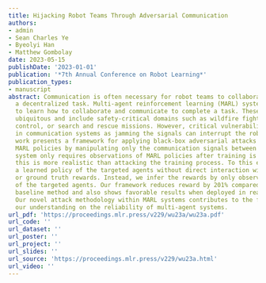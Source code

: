 ```yaml
---
title: Hijacking Robot Teams Through Adversarial Communication
authors:
- admin
- Sean Charles Ye
- Byeolyi Han
- Matthew Gombolay
date: 2023-05-15
publishDate: '2023-01-01'
publication: '*7th Annual Conference on Robot Learning*'
publication_types:
- manuscript
abstract: Communication is often necessary for robot teams to collaborate and complete
  a decentralized task. Multi-agent reinforcement learning (MARL) systems allow agents
  to learn how to collaborate and communicate to complete a task. These domains are
  ubiquitous and include safety-critical domains such as wildfire fighting, traffic
  control, or search and rescue missions. However, critical vulnerabilities may arise
  in communication systems as jamming the signals can interrupt the robot team. This
  work presents a framework for applying black-box adversarial attacks to learned
  MARL policies by manipulating only the communication signals between agents. Our
  system only requires observations of MARL policies after training is complete, as
  this is more realistic than attacking the training process. To this end, we imitate
  a learned policy of the targeted agents without direct interaction with the environment
  or ground truth rewards. Instead, we infer the rewards by only observing the behavior
  of the targeted agents. Our framework reduces reward by 201% compared to an equivalent
  baseline method and also shows favorable results when deployed in real swarm robots.
  Our novel attack methodology within MARL systems contributes to the field by enhancing
  our understanding on the reliability of multi-agent systems.
url_pdf: 'https://proceedings.mlr.press/v229/wu23a/wu23a.pdf'
url_code: ''
url_dataset: ''
url_poster: ''
url_project: ''
url_slides: ''
url_source: 'https://proceedings.mlr.press/v229/wu23a.html'
url_video: ''
---
```


